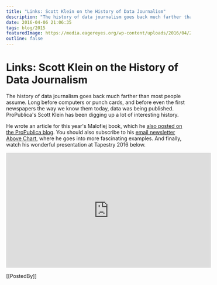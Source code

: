 ```yaml
---
title: "Links: Scott Klein on the History of Data Journalism"
description: "The history of data journalism goes back much farther than most people assume. Long before computers or punch cards, and before even the first newspapers the way we know them today, data was being published. ProPublica's Scott Klein has been digging up a lot of interesting history."
date: 2016-04-06 21:06:35
tags: blog/2015
featuredImage: https://media.eagereyes.org/wp-content/uploads/2016/04/20160316-cholera-graphic-630.jpg
outline: false
---
```


# Links: Scott Klein on the History of Data Journalism

The history of data journalism goes back much farther than most people assume. Long before computers or punch cards, and before even the first newspapers the way we know them today, data was being published. ProPublica's Scott Klein has been digging up a lot of interesting history.

He wrote an article for this year's Malofiej book, which he <a href="https://www.propublica.org/nerds/item/infographics-in-the-time-of-cholera">also posted on the ProPublica blog</a>. You should also subscribe to his <a href="http://tinyletter.com/abovechart">email newsletter Above Chart</a>, where he goes into more fascinating examples. And finally, watch his wonderful presentation at Tapestry 2016 below.

<p align="center"><iframe width="560" height="315" src="https://www.youtube.com/embed/V_dgGbiSe8I?si=NSUGIKkCMMAXXiHH" title="YouTube video player" frameborder="0" allow="accelerometer; autoplay; clipboard-write; encrypted-media; gyroscope; picture-in-picture; web-share" allowfullscreen></iframe></p>
[[PostedBy]]

